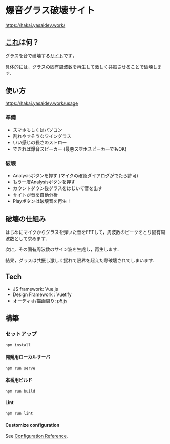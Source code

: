# 爆音グラス破壊サイト

<https://hakai.yasaidev.work/>

## [これ](https://hakai.yasaidev.work/)は何？

グラスを音で破壊する[サイト](https://hakai.yasaidev.work/)です，

具体的には，グラスの固有周波数を再生して激しく共振させることで破壊します．

## 使い方
<https://hakai.yasaidev.work/usage>

### 準備

- スマホもしくはパソコン
- 割れやすそうなワイングラス
- いい感じの長さのストロー
- できれば爆音スピーカー
(最悪スマホスピーカーでもOK)

### 破壊

- Analysisボタンを押す
  (マイクの確認ダイアログがでたら許可)
- もう一度Analysisボタンを押す
- カウントダウン後グラスをはじいて音を出す
- サイトが音を自動分析
- Playボタンは破壊音を再生！

## 破壊の仕組み

はじめにマイクからグラスを弾いた音をFFTして，周波数のピークをとり固有周波数として求めます．

次に，その固有周波数のサイン波を生成し，再生します．

結果，グラスは共振し激しく揺れて限界を超えた際破壊されてしまいます．

## Tech

- JS framework: Vue.js
- Design Framework : Vuetify
- オーディオ/描画周り: p5.js

## 構築

### セットアップ

```
npm install
```

#### 開発用ローカルサーバ

```
npm run serve
```

#### 本番用ビルド

```
npm run build
```

#### Lint

```
npm run lint
```

#### Customize configuration

See [Configuration Reference](https://cli.vuejs.org/config/).
